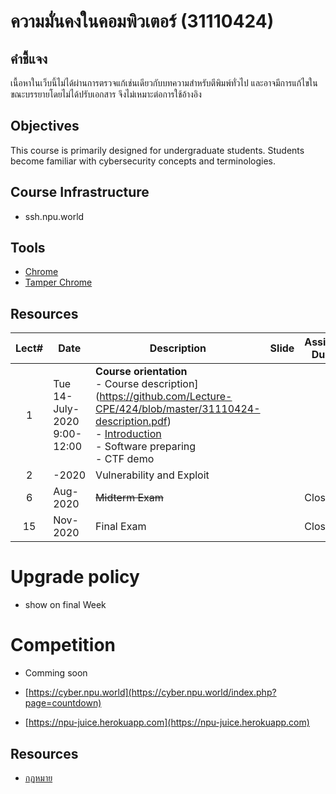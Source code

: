 #  ความมั่นคงในคอมพิวเตอร์ (31110424)
## คำชี้แจง
เนื้อหาในเว็บนี้ไม่ได้ผ่านการตรวจแก้เช่นเดียวกับบทความสำหรับตีพิมพ์ทั่วไป และอาจมีการแก้ไขในขณะบรรยายโดยไม่ได้ปรับเอกสาร จึงไม่เหมาะต่อการใช้อ้างอิง

## Objectives
This course is primarily designed for undergraduate students. Students become familiar with cybersecurity concepts and terminologies.

## Course Infrastructure
* ssh.npu.world

## Tools
* [Chrome](https://www.google.com/chrome/)
* [Tamper Chrome](https://chrome.google.com/webstore/detail/tamper-chrome-extension/hifhgpdkfodlpnlmlnmhchnkepplebkb)


## Resources

| Lect# | Date | Description  |Slide| Assignment Due Date |
|:-----:|------|-------------|----|---------------------|
| 1| Tue 14-July-2020 <br> 9:00-12:00| **Course orientation** <br> - Course description](https://github.com/Lecture-CPE/424/blob/master/31110424-description.pdf) <br> - [Introduction](https://github.com/Lecture-CPE/424/blob/master/w1/w1-501-1.Course%20Description-WD.pdf) <br> - Software preparing <br> - CTF demo || |
| 2| -2020 | Vulnerability and Exploit || |
| 6| Aug-2020 | <s>Midterm Exam</s> || Close book |
| 15 | Nov-2020 | Final Exam  || Close book |

# Upgrade policy

* show on final Week

# Competition 

* Comming soon

* [https://cyber.npu.world](https://cyber.npu.world/index.php?page=countdown)
* [https://npu-juice.herokuapp.com](https://npu-juice.herokuapp.com)

## Resources

* [กฏหมาย](https://www.etda.or.th/laws-sharing.html)
